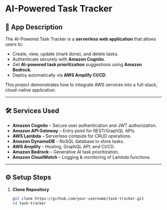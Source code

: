 # AI-Powered Task Tracker

## 📌 App Description
The AI-Powered Task Tracker is a **serverless web application** that allows users to:
- Create, view, update (mark done), and delete tasks.
- Authenticate securely with **Amazon Cognito**.
- Get **AI-powered task prioritization** suggestions using **Amazon Bedrock**.
- Deploy automatically via **AWS Amplify CI/CD**.

This project demonstrates how to integrate AWS services into a full-stack, cloud-native application.

---

## 🛠️ Services Used
- **Amazon Cognito** – Secure user authentication and JWT authorization.
- **Amazon API Gateway** – Entry point for REST/GraphQL APIs.
- **AWS Lambda** – Serverless compute for CRUD operations.
- **Amazon DynamoDB** – NoSQL database to store tasks.
- **AWS Amplify** – Hosting, GraphQL API, and CI/CD.
- **Amazon Bedrock** – Generative AI task prioritization.
- **Amazon CloudWatch** – Logging & monitoring of Lambda functions.

---

## ⚙️ Setup Steps
1. **Clone Repository**  
   ```bash
   git clone https://github.com/your-username/task-tracker.git
   cd task-tracker
